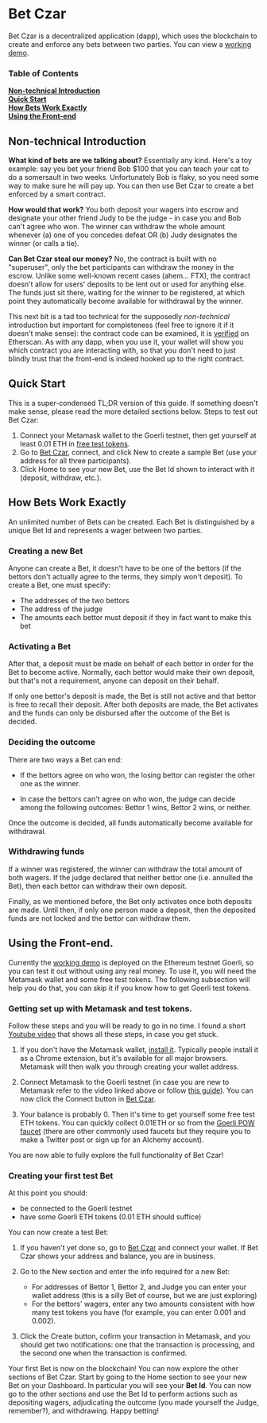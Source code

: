 # Bet Czar

Bet Czar is a decentralized application (dapp), which uses the blockchain to create and enforce any bets between two parties. You can view a [working demo].

### Table of Contents

**[Non-technical Introduction](#non-technical-introduction)**<br>
**[Quick Start](#quick-start)**<br>
**[How Bets Work Exactly](#how-bets-work-exactly)**<br>
**[Using the Front-end](#using-the-front-end)**<br>

## Non-technical Introduction 

**What kind of bets are we talking about?** Essentially any kind. Here's a toy example: say you bet your friend Bob $100 that you can teach your cat to do a somersault in two weeks. Unfortunately Bob is flaky, so you need some way to make sure he will pay up. You can then use Bet Czar to create a bet enforced by a smart contract.

**How would that work?** You both deposit your wagers into escrow and designate your other friend Judy to be the judge - in case you and Bob can't agree who won. The winner can withdraw the whole amount whenever (a) one of you concedes defeat OR (b) Judy designates the winner (or calls a tie). 

**Can Bet Czar steal our money?** No, the contract is built with no "superuser", only the bet participants can withdraw the money in the escrow. Unlike some well-known recent cases (ahem... FTX), the contract doesn't allow for users' deposits to be lent out or used for anything else. The funds just sit there, waiting for the winner to be registered, at which point they automatically become available for withdrawal by the winner. 

This next bit is a tad too technical for the supposedly *non-technical* introduction but important for completeness (feel free to ignore it if it doesn't make sense): the contract code can be examined, it is [verified](https://goerli.etherscan.io/address/0x497ff2D9CC6674b64e1619c87468EFE8692F0353#code) on Etherscan. As with any dapp, when you use it, your wallet will show you which contract you are interacting with, so that you don't need to just blindly trust that the front-end is indeed hooked up to the right contract.

## Quick Start

This is a super-condensed TL;DR version of this guide. If something doesn't make sense, please read the more detailed sections below. Steps to test out Bet Czar:

1. Connect your Metamask wallet to the Goerli testnet, then get yourself at least 0.01 ETH in [free test tokens][faucet].
2. Go to [Bet Czar][working demo], connect, and click New to create a sample Bet (use your address for all three participants).
3. Click Home to see your new Bet, use the Bet Id shown to interact with it (deposit, withdraw, etc.).

## How Bets Work Exactly 

An unlimited number of Bets can be created. Each Bet is distinguished by a unique Bet Id and represents a wager between two parties. 

### Creating a new Bet

Anyone can create a Bet, it doesn't have to be one of the bettors (if the bettors don't actually agree to the terms, they simply won't deposit). To create a Bet, one must specify:

* The addresses of the two bettors
* The address of the judge
* The amounts each bettor must deposit if they in fact want to make this bet

### Activating a Bet

After that, a deposit must be made on behalf of each bettor in order for the Bet to become active. Normally, each bettor would make their own deposit, but that's not a requirement, anyone can deposit on their behalf. 

If only one bettor's deposit is made, the Bet is still not active and that bettor is free to recall their deposit. After both deposits are made, the Bet activates and the funds can only be disbursed after the outcome of the Bet is decided.

### Deciding the outcome 

There are two ways a Bet can end:

* If the bettors agree on who won, the losing bettor can register the other one as the winner.

* In case the bettors can't agree on who won, the judge can decide among the following outcomes: Bettor 1 wins, Bettor 2 wins, or neither. 

Once the outcome is decided, all funds automatically become available for withdrawal.

### Withdrawing funds

If a winner was registered, the winner can withdraw the total amount of both wagers. If the judge declared that neither bettor one (i.e. annulled the Bet), then each bettor can withdraw their own deposit.

Finally, as we mentioned before, the Bet only activates once both deposits are made. Until then, if only one person made a deposit, then the deposited funds are not locked and the bettor can withdraw them. 

## Using the Front-end.

Currently the [working demo] is deployed on the Ethereum testnet Goerli, so you can test it out without using any real money. To use it, you will need the Metamask wallet and some free test tokens. The following subsection will help you do that, you can skip it if you know how to get Goerli test tokens.

### Getting set up with Metamask and test tokens.

Follow these steps and you will be ready to go in no time. I found a short [Youtube video](https://www.youtube.com/watch?v=ucOY4qkxfRE) that shows all these steps, in case you get stuck.

1. If you don't have the Metamask wallet, [install it](https://metamask.io). Typically people install it as a Chrome extension, but it's available for all major browsers. Metamask will then walk you through creating your wallet address. 

2. Connect Metamask to the Goerli testnet (in case you are new to Metamask refer to the video linked above or follow [this guide](https://blog.cryptostars.is/goerli-g%C3%B6rli-testnet-network-to-metamask-and-receiving-test-ethereum-in-less-than-2-min-de13e6fe5677)). You can now click the Connect button in [Bet Czar][working demo].

3. Your balance is probably 0. Then it's time to get yourself some free test ETH tokens. You can quickly collect 0.01ETH or so from the [Goerli POW faucet][faucet] (there are other commonly used faucets but they require you to make a Twitter post or sign up for an Alchemy account).

You are now able to fully explore the full functionality of Bet Czar!

### Creating your first test Bet

At this point you should:

* be connected to the Goerli testnet 
* have some Goerli ETH tokens (0.01 ETH should suffice)

You can now create a test Bet:

1. If you haven't yet done so, go to [Bet Czar][working demo] and connect your wallet. If Bet Czar shows your address and balance, you are in business.
2. Go to the New section and enter the info required for a new Bet:

   * For addresses of Bettor 1, Bettor 2, and Judge you can enter your wallet address (this is a silly Bet of course, but we are just exploring)
   * For the bettors' wagers, enter any two amounts consistent with how many test tokens you have (for example, you can enter 0.001 and 0.002). 
3. Click the Create button, cofirm your transaction in Metamask, and you should get two notifications: one that the transaction is processing, and the second one when the transaction is confirmed. 

Your first Bet is now on the blockchain! You can now explore the other sections of Bet Czar. Start by going to the Home section to see your new Bet on your Dashboard. In particular you will see your **Bet Id**. You can now go to the other sections and use the Bet Id to perform actions such as depositing wagers, adjudicating the outcome (you made yourself the Judge, remember?), and withdrawing. Happy betting!

[working demo]: https://reasonmethis.github.io/betczar_frontend
[faucet]: https://goerli-faucet.pk910.de

